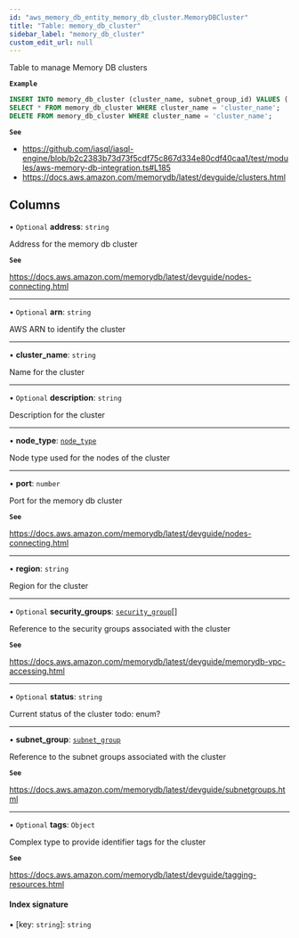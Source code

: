 ```yaml
---
id: "aws_memory_db_entity_memory_db_cluster.MemoryDBCluster"
title: "Table: memory_db_cluster"
sidebar_label: "memory_db_cluster"
custom_edit_url: null
---
```


Table to manage Memory DB clusters

**`Example`**

```sql
INSERT INTO memory_db_cluster (cluster_name, subnet_group_id) VALUES ('cluster_name', (select id from subnet_group where subnet_group_name = 'subnet_name'));
SELECT * FROM memory_db_cluster WHERE cluster_name = 'cluster_name';
DELETE FROM memory_db_cluster WHERE cluster_name = 'cluster_name';
```

**`See`**

 - https://github.com/iasql/iasql-engine/blob/b2c2383b73d73f5cdf75c867d334e80cdf40caa1/test/modules/aws-memory-db-integration.ts#L185
 - https://docs.aws.amazon.com/memorydb/latest/devguide/clusters.html

## Columns

• `Optional` **address**: `string`

Address for the memory db cluster

**`See`**

https://docs.aws.amazon.com/memorydb/latest/devguide/nodes-connecting.html

___

• `Optional` **arn**: `string`

AWS ARN to identify the cluster

___

• **cluster\_name**: `string`

Name for the cluster

___

• `Optional` **description**: `string`

Description for the cluster

___

• **node\_type**: [`node_type`](../enums/aws_memory_db_entity_memory_db_cluster.NodeTypeEnum.md)

Node type used for the nodes of the cluster

___

• **port**: `number`

Port for the memory db cluster

**`See`**

https://docs.aws.amazon.com/memorydb/latest/devguide/nodes-connecting.html

___

• **region**: `string`

Region for the cluster

___

• `Optional` **security\_groups**: [`security_group`](aws_security_group_entity.SecurityGroup.md)[]

Reference to the security groups associated with the cluster

**`See`**

https://docs.aws.amazon.com/memorydb/latest/devguide/memorydb-vpc-accessing.html

___

• `Optional` **status**: `string`

Current status of the cluster
todo: enum?

___

• **subnet\_group**: [`subnet_group`](aws_memory_db_entity_subnet_group.SubnetGroup.md)

Reference to the subnet groups associated with the cluster

**`See`**

https://docs.aws.amazon.com/memorydb/latest/devguide/subnetgroups.html

___

• `Optional` **tags**: `Object`

Complex type to provide identifier tags for the cluster

**`See`**

https://docs.aws.amazon.com/memorydb/latest/devguide/tagging-resources.html

#### Index signature

▪ [key: `string`]: `string`
